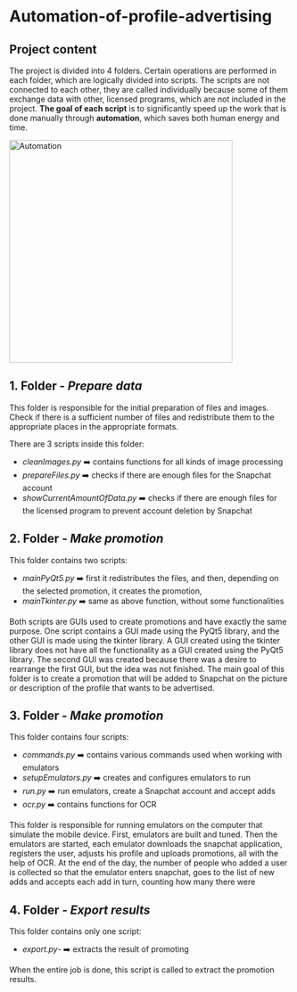 # Automation-of-profile-advertising

## Project content

The project is divided into 4 folders. Certain operations are performed in each folder, which are logically divided into scripts. The scripts are not connected to each other, they are called individually because some of them exchange data with other, licensed programs, which are not included in the project. **The goal of each script** is to significantly speed up the work that is done manually through **automation**, which saves both human energy and time.

<img align='center' alt = 'Automation' width = '400' src = 'https://www.learninglinksindia.org/public/images/screen-manages.gif'>

## 1. Folder - _Prepare data_

This folder is responsible for the initial preparation of files and images. Check if there is a sufficient number of files and redistribute them to the appropriate places in the appropriate formats.

There are 3 scripts inside this folder:

- _cleanImages.py_             :arrow_right: contains functions for all kinds of image processing
- _prepareFiles.py_            :arrow_right: checks if there are enough files for the Snapchat account
- _showCurrentAmountOfData.py_ :arrow_right: checks if there are enough files for the licensed program to prevent account deletion by Snapchat

## 2. Folder - _Make promotion_

This folder contains two scripts:

- _mainPyQt5.py_               :arrow_right: first it redistributes the files, and then, depending on the selected promotion, it creates the promotion, 
- _mainTkinter.py_             :arrow_right: same as above function, without some functionalities

Both scripts are GUIs used to create promotions and have exactly the same purpose. One script contains a GUI made using the PyQt5 library, and the other GUI is made using the tkinter library. A GUI created using the tkinter library does not have all the functionality as a GUI created using the PyQt5 library. The second GUI was created because there was a desire to rearrange the first GUI, but the idea was not finished. The main goal of this folder is to create a promotion that will be added to Snapchat on the picture or description of the profile that wants to be advertised.

## 3. Folder - _Make promotion_

This folder contains four scripts:

- _commands.py_                :arrow_right: contains various commands used when working with emulators
- _setupEmulators.py_          :arrow_right: creates and configures emulators to run
- _run.py_                     :arrow_right: run emulators, create a Snapchat account and accept adds
- _ocr.py_                     :arrow_right: contains functions for OCR

This folder is responsible for running emulators on the computer that simulate the mobile device. First, emulators are built and tuned. Then the emulators are started, each emulator downloads the snapchat application, registers the user, adjusts his profile and uploads promotions, all with the help of OCR. At the end of the day, the number of people who added a user is collected so that the emulator enters snapchat, goes to the list of new adds and accepts each add in turn, counting how many there were

## 4. Folder - _Export results_

This folder contains only one script:

- _export.py_-                 :arrow_right: extracts the result of promoting

When the entire job is done, this script is called to extract the promotion results.
